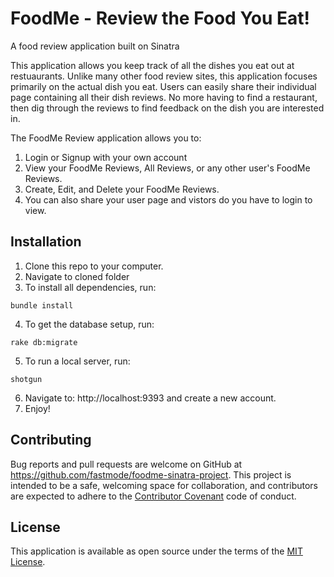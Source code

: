 # FoodMe - Review the Food You Eat!
A food review application built on Sinatra

This application allows you keep track of all the dishes you eat out at restuaurants.  Unlike many other food review sites, this application focuses primarily on the actual dish you eat.  Users can easily share their individual page containing all their dish reviews.  No more having to find a restaurant, then dig through the reviews to find feedback on the dish you are interested in. 

The FoodMe Review application allows you to:
1. Login or Signup with your own account
2. View your FoodMe Reviews, All Reviews, or any other user's FoodMe Reviews.
3. Create, Edit, and Delete your FoodMe Reviews.
4. You can also share your user page and vistors do you have to login to view.

## Installation

1. Clone this repo to your computer.
2. Navigate to cloned folder
3. To install all dependencies, run:
```
bundle install
```
4. To get the database setup, run:
```
rake db:migrate
```
5. To run a local server, run:
```
shotgun
```
6. Navigate to: http://localhost:9393 and create a new account.  
7. Enjoy!

## Contributing
Bug reports and pull requests are welcome on GitHub at https://github.com/fastmode/foodme-sinatra-project. This project is intended to be a safe, welcoming space for collaboration, and contributors are expected to adhere to the [Contributor Covenant](http://contributor-covenant.org/version/1/0/0/) code of conduct.

## License
This application is available as open source under the terms of the [MIT License](https://github.com/fastmode/foodme-sinatra-project/blob/master/LICENSE).
